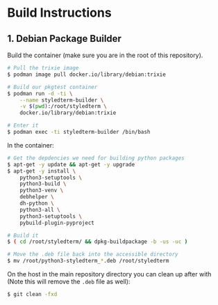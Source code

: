 # Build Instructions

## 1. Debian Package Builder

Build the container (make sure you are in the root of this repository).

```sh
# Pull the trixie image
$ podman image pull docker.io/library/debian:trixie

# Build our pkgtest container
$ podman run -d -ti \
    --name styledterm-builder \
    -v $(pwd):/root/styledterm \
    docker.io/library/debian:trixie

# Enter it
$ podman exec -ti styledterm-builder /bin/bash
```

In the container:

```sh
# Get the depdencies we need for building python packages
$ apt-get -y update && apt-get -y upgrade
$ apt-get -y install \
    python3-setuptools \
    python3-build \
    python3-venv \
    debhelper \
    dh-python \
    python3-all \
    python3-setuptools \
    pybuild-plugin-pyproject

# Build it
$ ( cd /root/styledterm/ && dpkg-buildpackage -b -us -uc )

# Move the .deb file back into the accessible directory
$ mv /root/python3-styledterm_*.deb /root/styledterm
```

On the host in the main repository directory you can clean up after with 
(Note this will remove the `.deb` file as well):

```sh
$ git clean -fxd
```
